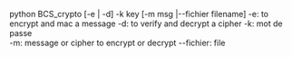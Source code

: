 python BCS_crypto [-e | -d] -k key [-m msg |--fichier filename]
-e: to encrypt and mac a message
-d: to verify and decrypt a cipher
-k: mot de passe	
-m: message or cipher to encrypt or decrypt
--fichier: file 
